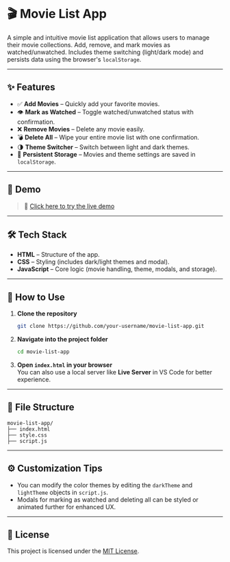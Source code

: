 # 🎬 Movie List App

A simple and intuitive movie list application that allows users to manage their movie collections. Add, remove, and mark movies as watched/unwatched. Includes theme switching (light/dark mode) and persists data using the browser's `localStorage`.

---

## ✨ Features

- ✅ **Add Movies** – Quickly add your favorite movies.
- 👁 **Mark as Watched** – Toggle watched/unwatched status with confirmation.
- ❌ **Remove Movies** – Delete any movie easily.
- 💣 **Delete All** – Wipe your entire movie list with one confirmation.
- 🌗 **Theme Switcher** – Switch between light and dark themes.
- 💾 **Persistent Storage** – Movies and theme settings are saved in `localStorage`.

---

## 📸 Demo

> 🔗 [Click here to try the live demo](https://lovanshgaur.github.io/WatchLog/)

---

## 🛠 Tech Stack

- **HTML** – Structure of the app.
- **CSS** – Styling (includes dark/light themes and modal).
- **JavaScript** – Core logic (movie handling, theme, modals, and storage).

---

## 🚀 How to Use

1. **Clone the repository**
   ```bash
   git clone https://github.com/your-username/movie-list-app.git
   ```

2. **Navigate into the project folder**
   ```bash
   cd movie-list-app
   ```

3. **Open `index.html` in your browser**  
   You can also use a local server like **Live Server** in VS Code for better experience.

---

## 📂 File Structure

```
movie-list-app/
├── index.html
├── style.css
├── script.js
```

---

## ⚙️ Customization Tips

- You can modify the color themes by editing the `darkTheme` and `lightTheme` objects in `script.js`.
- Modals for marking as watched and deleting all can be styled or animated further for enhanced UX.

---

## 📄 License

This project is licensed under the [MIT License](LICENSE).
